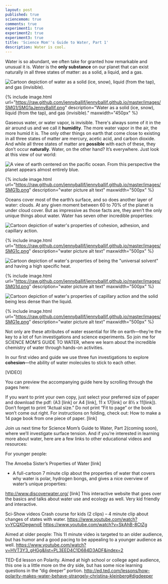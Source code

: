 ```yaml
---
layout: post
published: true
sciencemom: true
comments: true
experiment1: true
experiment2: true
experiment3: true
title: 'Science Mom''s Guide to Water, Part 1'
description: Water is cool.
---
```

Water is so abundant, we often take for granted how remarkable and unusual it is. Water is the __only substance__ on our planet that can exist naturally in all three states of matter: as a solid, a liquid, and a gas.

![Cartoon depiction of water as a solid (ice, snow), liquid (from the tap), and gas (invisible).]({{site.baseurl}}/images/SMG1/SMG1aJennyBallif.png)

{% include image.html url="https://raw.github.com/jennyballif/jennyballif.github.io/master/images/SMG1/SMG1aJennyBallif.png" description="Water as a solid (ice, snow), liquid (from the tap), and gas (invisible)." maxwidth="450px" %}

Gaseous water, or water vapor, is invisible. There's always some of it in the air around us and we call it ****humidity****. The more water vapor in the air, the more humid it is.
The only other things on earth that come close to existing in all three states of matter are mercury, acetic acid, and carbon dioxide. And while all three states of matter are __possible__ with each of these, they don’t occur __naturally__. Water, on the other hand? It’s everywhere. Just look at this view of our world:

![A view of earth centered on the pacific ocean. From this perspective the planet appears almost entirely blue.]({{site.baseurl}}/images/SMG1b.png)

{% include image.html url="https://raw.github.com/jennyballif/jennyballif.github.io/master/images/SMG1b.png" description="water picture alt text" maxwidth="500px" %}

Oceans cover most of the earth’s surface, and so does another layer of water: clouds. At any given moment between 60 to 70% of the planet is under cloud cover. But as impressive as those facts are, they aren’t the only unique things about water. Water has seven other incredible properties: 

![Cartoon depiction of water's properties of cohesion, adhesion, and capillary action.]({{site.baseurl}}/images/SMG1c.png)

{% include image.html url="https://raw.github.com/jennyballif/jennyballif.github.io/master/images/SMG1c.png" description="water picture alt text" maxwidth="500px" %}

![Cartoon depiction of water's properties of being the "universal solvent" and having a high specific heat.]({{site.baseurl}}/images/SMG1d.png)


{% include image.html url="https://raw.github.com/jennyballif/jennyballif.github.io/master/images/SMG1d.png" description="water picture alt text" maxwidth="500px" %}

![Cartoon depiction of water's properties of capillary action and the solid being less dense than the liquid.]({{site.baseurl}}/images/SMG1e.png)

{% include image.html url="https://raw.github.com/jennyballif/jennyballif.github.io/master/images/SMG1e.png" description="water picture alt text" maxwidth="500px" %}

Not only are these attributes of water essential for life on earth—they’re the key to a lot of fun investigations and science experiments. So join me for SCIENCE MOM’S GUIDE TO WATER, where we learn about the incredible chemistry of water through hands-on activities. 

In our first video and guide we use three fun investigations to explore ****cohesion****—the ability of water molecules to stick to each other. 

[VIDEO]

You can preview the accompanying guide here by scrolling through the pages here: 

If you want to print your own copy, just select your preferred size of paper and download the pdf: (A3 [link] or A4 [link], 11 x 17[link] or 8½ x 11[link]). Don’t forget to print “Actual size.” Do not print “Fit to page” or the book won’t come out right. For instructions on folding, check out: How to make a 14 page book from one piece of paper. [link]

Join us next time for Science Mom’s Guide to Water, Part 2(coming soon), where we’ll investigate surface tension. And if you’re interested in learning more about water, here are a few links to other educational videos and resources:

For younger people:

The Amoeba Sister’s Properties of Water [link]
* A full-cartoon 7 minute clip about the properties of water that covers why water is polar, hydrogen bongs, and gives a nice overview of water’s unique properties:

http://www.discoverwater.org/ [link]
This interactive website that goes over the basics and talks about water use and ecology as well. Very kid friendly and interactive. 

Sci-Show videos Crash course for kids (2 clips) – 4 minute clip about changes of states with water. https://www.youtube.com/watch?v=YCQXDegwnoE https://www.youtube.com/watch?v=SkAhB-8CtZg

Aimed at older people:
This 11 minute video is targeted to an older audience, but has humor and a good pacing to be appealing to a younger audience as well. 
https://www.youtube.com/watch?v=HVT3Y3_gHGg&list=PL3EED4C1D684D3ADF&index=2

TED-Ed lesson on Polarity. Aimed at high school or college aged audience, this one is a little more on the dry side, but has some nice learning questions in the “dig deeper” portion. http://ed.ted.com/lessons/how-polarity-makes-water-behave-strangely-christina-kleinberg#digdeeper
